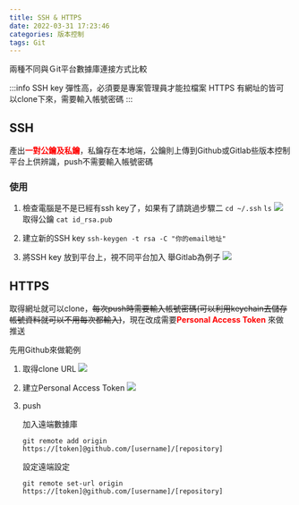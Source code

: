 ```yaml
---
title: SSH & HTTPS 
date: 2022-03-31 17:23:46
categories: 版本控制
tags: Git
---
```


兩種不同與Ｇit平台數據庫連接方式比較

:::info
SSH key 彈性高，必須要是專案管理員才能拉檔案
HTTPS 有網址的皆可以clone下來，需要輸入帳號密碼
:::

<!-- more -->

SSH
---
產出<font color='#f00'>**一對公鑰及私鑰**</font>，私鑰存在本地端，公鑰則上傳到Github或Gitlab些版本控制平台上供辨識，push不需要輸入帳號密碼

### 使用
1. 檢查電腦是不是已經有ssh key了，如果有了請跳過步驟二
`cd ~/.ssh`
`ls`
![](https://i.imgur.com/YLqjnq3.png)
取得公鑰
`cat id_rsa.pub `

2. 建立新的SSH key
`ssh-keygen -t rsa -C "你的email地址"`

3. 將SSH key 放到平台上，視不同平台加入
舉Gitlab為例子
![](https://i.imgur.com/bDsXnsW.png)


HTTPS
---
取得網址就可以clone，~~每次push時需要輸入帳號密碼(可以利用keychain去儲存帳號資料就可以不用每次都輸入)~~，現在改成需要<font color='#f00'>**Personal Access Token**</font> 來做推送

先用Github來做範例

1. 取得clone URL
![](https://i.imgur.com/M45tnjr.png)


2. 建立Personal Access Token
![](https://i.imgur.com/DyRhWab.png)


3. push

    加入遠端數據庫
    ```
    git remote add origin https://[token]@github.com/[username]/[repository]
    ```

    設定遠端設定
    ```
    git remote set-url origin https://[token]@github.com/[username]/[repository]
    ```

